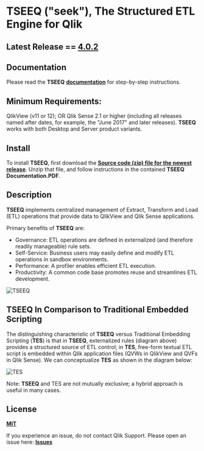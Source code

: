 
# **__TSEEQ__** ("seek"), The Structured ETL Engine for Qlik

## Latest Release == [4.0.2](https://github.com/qlikperf/TSEEQ/releases/latest)

## Documentation
Please read the **__TSEEQ__** **[documentation](https://github.com/qlikperf/TSEEQ/blob/master/TSEEQ%20Documentation.pdf)** for step-by-step instructions.

## Minimum Requirements:
QlikView (v11 or 12); OR Qlik Sense 2.1 or higher (including all releases named after dates, for example, the "June 2017" and later releases).  **__TSEEQ__** works with both Desktop and Server product variants.

## Install
To install **__TSEEQ__**, first download the **[Source code (zip) file for the newest release](https://github.com/qlikperf/TSEEQ/releases)**. Unzip that file, and follow instructions in the contained __TSEEQ Documentation.PDF__.

## Description
**__TSEEQ__** implements centralized management of Extract, Transform and Load (ETL) operations that provide data to QlikView and Qlik Sense applications. 
 
Primary benefits of **__TSEEQ__** are: 

* Governance:     ETL operations are defined in externalized (and therefore readily manageable) rule sets.
* Self-Service:   Business users may easily define and modify ETL operations in sandbox environments.
* Performance:    A profiler enables efficient ETL execution.
* Productivity:   A common code base promotes reuse and streamlines ETL development.


![TSEEQ](https://github.com/qlikperf/TSEEQ/blob/master/img/SEEQ_basic_flow.png) 

## **__TSEEQ__** In Comparison to Traditional Embedded Scripting
The distinguishing characteristic of **__TSEEQ__** versus Traditional Embedding Scripting (**TES**) is that in **__TSEEQ__**, externalized rules (diagram above) provides a structured source of ETL control; in **TES**, free-form textual ETL script is embedded within Qlik application files (QVWs in QlikView and QVFs in Qlik Sense). We can conceptualize **TES** as shown in the diagram below:

![TES](https://github.com/qlikperf/TSEEQ/blob/master/img/SEEQ_vs_TES.png) 

Note: **__TSEEQ__** and TES are not mutually exclusive; a hybrid approach is useful in many cases. 

## License
**[MIT](https://github.com/qlikperf/TSEEQ/blob/master/LICENSE)**

If you experience an issue, do not contact Qlik Support.  Please open an issue here: **[Issues](https://github.com/qlikperf/TSEEQ/issues)**
